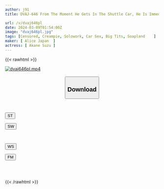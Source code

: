 ```yaml
---
author: j91
title: DVAJ-646 From The Moment He Gets In The Shuttle Car, He Is Immediately Squeezed And Squeezed! Whether It's On A Lewd Chair Or On A Mat, She's Constantly Jerked Off And Creampied Before She Gets Thirsty And Leads To Ejaculation Non-stop Until She's Dropped Off In Front Of The Station. A Total Of 10 Shots At A Divine Soapland, Suzu Aiho.

url: /v/dvaj646pl
date: 2024-03-09T01:54:00Z
image: "dvaj646pl.jpg"
tags: [Censored, Creampie, Solowork, Car Sex, Big Tits, Soapland	]
maker: [ Alice Japan  ]
actress: [ Akane Suzu ]
---
```



{{< rawhtml >}}

<div class="video" data-videoid="2DpbYMvvvBuZ2Av">
    <a href="javascript:;">
        <img src="/v/dvaj646pl/dvaj646pl.jpg" width="WIDTH" height="HEIGHT" alt="dvaj646pl.mp4" loading="lazy">
    </a>
</div>

<script type="text/javascript" src="https://j91.asia/asset/on-demand-st.js"></script>

<br>
  <link rel="stylesheet" href="https://j91.asia/asset/bs5.css">
  
  <center>
  <button class="btn btn-primary" type="button" data-bs-toggle="collapse" data-bs-target=".multi-collapse" aria-expanded="false" aria-controls="multiCollapseExample1 multiCollapseExample2"><h2>Download</h2></button></center>
</p>
<div class="row">
  <div class="col">
    <div class="collapse multi-collapse" id="multiCollapseExample1">
      <div class="card card-body">
	      	      <br>
<div class="buttons">  
<p><a href="https://streamtape.to/v/2DpbYMvvvBuZ2Av" target="_blank"><button class="btn-hover color-3"><i class="fa fa-download"></i> ST</button></a></p>
<p><a href="https://cdnwish.com/805n0h5mrhct" target="_blank"><button class="btn-hover color-2"><i class="fa fa-download"></i> SW</button></a></p></div>
    </div>
  </div>
</div>
  <div class="col">
    <div class="collapse multi-collapse" id="multiCollapseExample2">
      <div class="card card-body">
	      <br>
<div class="buttons">
<p><a href="javascript:;"><button class="btn-hover color-9"><i class="fa fa-download"></i> WS</button></a></p>
<p><a href="javascript:;"><button class="btn-hover color-8"><i class="fa fa-download"></i> FM</button></a></p></div>
<br><br>
      </div>
    </div>
  </div>
</div>

{{< /rawhtml >}}